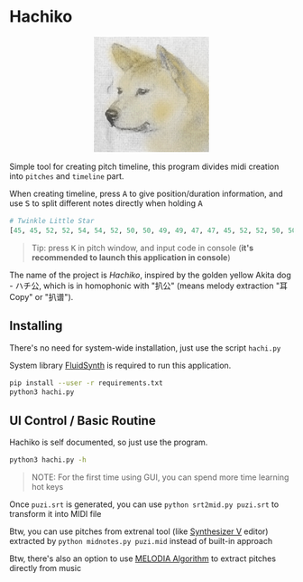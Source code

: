 # Hachiko

<div align="center">
<img alt="Hachiko" src="Hachiko.png"></img>
</div>

Simple tool for creating pitch timeline, this program divides midi creation into `pitches` and `timeline` part.

When creating timeline, press <kbd>A</kbd> to give position/duration information, and use <kbd>S</kbd> to split different notes directly when holding <kbd>A</kbd>

```python
# Twinkle Little Star
[45, 45, 52, 52, 54, 54, 52, 50, 50, 49, 49, 47, 47, 45, 52, 52, 50, 50, 49, 49, 47, 52, 52, 50, 50, 49, 49, 47, 45, 45, 52, 52, 54, 54, 52, 50, 50, 49, 49, 47, 47, 45]
```

> Tip: press <kbd>K</kbd> in pitch window, and input code in console (__it's recommended to launch this application in console__)

The name of the project is *Hachiko*, inspired by the golden yellow Akita dog - ハチ公, which is in homophonic with "扒公" (means melody extraction "耳 Copy" or "扒谱").

## Installing

There's no need for system-wide installation, just use the script `hachi.py`

System library [FluidSynth](https://github.com/FluidSynth/fluidsynth) is required to run this application.

```bash
pip install --user -r requirements.txt
python3 hachi.py
```

## UI Control / Basic Routine

Hachiko is self documented, so just use the program.

```bash
python3 hachi.py -h
```

> NOTE: For the first time using GUI, you can spend more time learning hot keys

Once `puzi.srt` is generated, you can use `python srt2mid.py puzi.srt` to transform it into MIDI file

Btw, you can use pitches from extrenal tool (like [Synthesizer V](https://synthesizerv.com) editor) extracted by `python midnotes.py puzi.mid` instead of built-in approach

Btw, there's also an option to use [MELODIA Algorithm](https://github.com/duangsuse-valid-projects/audio_to_midi_melodia) to extract pitches directly from music

